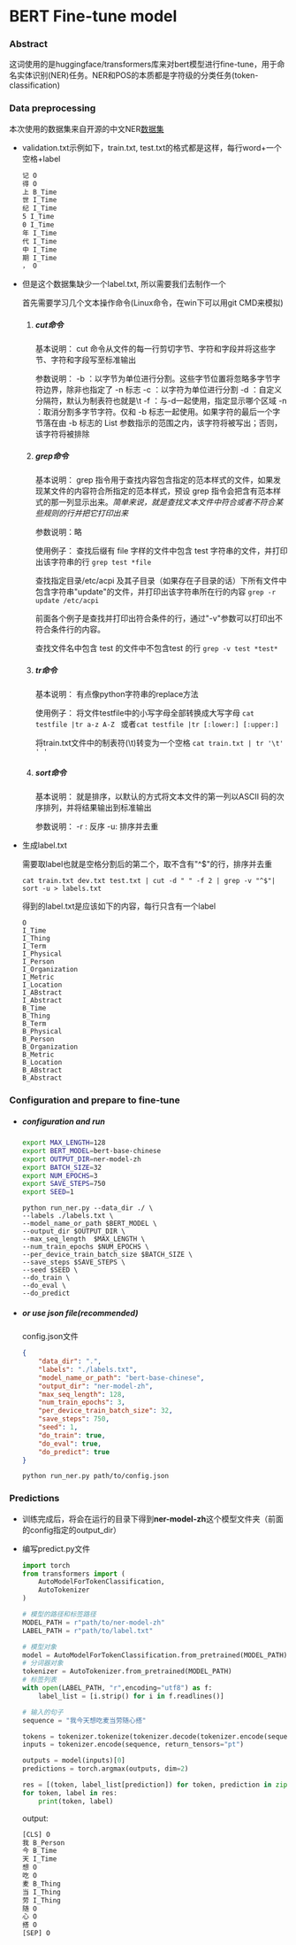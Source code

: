 # BERT Fine-tune model

### Abstract

这词使用的是huggingface/transformers库来对bert模型进行fine-tune，用于命名实体识别(NER)任务。NER和POS的本质都是字符级的分类任务(token-classification)

### Data preprocessing

本次使用的数据集来自开源的中文NER[数据集](https://github.com/lancopku/Chinese-Literature-NER-RE-Dataset/tree/master/ner)

- validation.txt示例如下，train.txt, test.txt的格式都是这样，每行word+一个空格+label

  ~~~txt
  记 O
  得 O
  上 B_Time
  世 I_Time
  纪 I_Time
  5 I_Time
  0 I_Time
  年 I_Time
  代 I_Time
  中 I_Time
  期 I_Time
  ， O
  ~~~

- 但是这个数据集缺少一个label.txt, 所以需要我们去制作一个

  首先需要学习几个文本操作命令(Linux命令，在win下可以用git CMD来模拟)

  1. ##### cut命令

     基本说明：
     cut 命令从文件的每一行剪切字节、字符和字段并将这些字节、字符和字段写至标准输出

     参数说明：
     -b ：以字节为单位进行分割。这些字节位置将忽略多字节字符边界，除非也指定了 -n 标志
     -c ：以字符为单位进行分割
     -d ：自定义分隔符，默认为制表符也就是\t
     -f ：与-d一起使用，指定显示哪个区域
     -n ：取消分割多字节字符。仅和 -b 标志一起使用。如果字符的最后一个字节落在由 -b 标志的 List 参数指示的范围之内，该字符将被写出；否则，该字符将被排除

  2. ##### grep命令

     基本说明：
     grep 指令用于查找内容包含指定的范本样式的文件，如果发现某文件的内容符合所指定的范本样式，预设 grep 指令会把含有范本样式的那一列显示出来。*简单来说，就是查找文本文件中符合或者不符合某些规则的行并把它打印出来*

     参数说明：略

     使用例子：
     查找后缀有 file 字样的文件中包含 test 字符串的文件，并打印出该字符串的行
     `grep test *file `

     查找指定目录/etc/acpi 及其子目录（如果存在子目录的话）下所有文件中包含字符串"update"的文件，并打印出该字符串所在行的内容
     `grep -r update /etc/acpi `

     前面各个例子是查找并打印出符合条件的行，通过"-v"参数可以打印出不符合条件行的内容。

     查找文件名中包含 test 的文件中不包含test 的行
     `grep -v test *test*`

  3. ##### tr命令

     基本说明：
     有点像python字符串的replace方法

     使用例子：
     将文件testfile中的小写字母全部转换成大写字母
     `cat testfile |tr a-z A-Z ` 或者`cat testfile |tr [:lower:] [:upper:] `

     将train.txt文件中的制表符(\t)转变为一个空格
     `cat train.txt | tr '\t' ' '`

  4. ##### sort命令

     基本说明：
     就是排序，以默认的方式将文本文件的第一列以ASCII 码的次序排列，并将结果输出到标准输出

     参数说明：
     -r : 反序
     -u: 排序并去重

- 生成label.txt

  需要取label也就是空格分割后的第二个，取不含有"^$"的行，排序并去重

  `cat train.txt dev.txt test.txt | cut -d " " -f 2 | grep -v "^$"| sort -u > labels.txt`

  得到的label.txt是应该如下的内容，每行只含有一个label

  ~~~
  O
  I_Time
  I_Thing
  I_Term
  I_Physical
  I_Person
  I_Organization
  I_Metric
  I_Location
  I_ABstract
  I_Abstract
  B_Time
  B_Thing
  B_Term
  B_Physical
  B_Person
  B_Organization
  B_Metric
  B_Location
  B_ABstract
  B_Abstract
  ~~~

### Configuration and prepare to fine-tune

- ##### configuration and run

  ~~~bash
  export MAX_LENGTH=128
  export BERT_MODEL=bert-base-chinese
  export OUTPUT_DIR=ner-model-zh
  export BATCH_SIZE=32
  export NUM_EPOCHS=3
  export SAVE_STEPS=750
  export SEED=1
  ~~~

  ~~~
  python run_ner.py --data_dir ./ \
  --labels ./labels.txt \
  --model_name_or_path $BERT_MODEL \
  --output_dir $OUTPUT_DIR \
  --max_seq_length  $MAX_LENGTH \
  --num_train_epochs $NUM_EPOCHS \
  --per_device_train_batch_size $BATCH_SIZE \
  --save_steps $SAVE_STEPS \
  --seed $SEED \
  --do_train \
  --do_eval \
  --do_predict
  ~~~

- ##### or use json file(recommended)

  config.json文件

  ~~~json
  {
      "data_dir": ".",
      "labels": "./labels.txt",
      "model_name_or_path": "bert-base-chinese",
      "output_dir": "ner-model-zh",
      "max_seq_length": 128,
      "num_train_epochs": 3,
      "per_device_train_batch_size": 32,
      "save_steps": 750,
      "seed": 1,
      "do_train": true,
      "do_eval": true,
      "do_predict": true
  }
  ~~~

  `python run_ner.py path/to/config.json`

### Predictions

- 训练完成后，将会在运行的目录下得到**ner-model-zh**这个模型文件夹（前面的config指定的output_dir）

- 编写predict.py文件

  ~~~python
  import torch
  from transformers import (
      AutoModelForTokenClassification,
      AutoTokenizer
  )
  
  # 模型的路径和标签路径
  MODEL_PATH = r"path/to/ner-model-zh"
  LABEL_PATH = r"path/to/label.txt"
  
  # 模型对象
  model = AutoModelForTokenClassification.from_pretrained(MODEL_PATH)
  # 分词器对象
  tokenizer = AutoTokenizer.from_pretrained(MODEL_PATH)
  # 标签列表
  with open(LABEL_PATH, "r",encoding="utf8") as f:
      label_list = [i.strip() for i in f.readlines()]
  
  # 输入的句子
  sequence = "我今天想吃麦当劳随心搭"
  
  tokens = tokenizer.tokenize(tokenizer.decode(tokenizer.encode(sequence)))
  inputs = tokenizer.encode(sequence, return_tensors="pt")
  
  outputs = model(inputs)[0]
  predictions = torch.argmax(outputs, dim=2)
  
  res = [(token, label_list[prediction]) for token, prediction in zip(tokens, predictions[0].tolist())]
  for token, label in res:
      print(token, label)
  ~~~

  output:

  ~~~bash
  [CLS] O
  我 B_Person
  今 B_Time
  天 I_Time
  想 O
  吃 O
  麦 B_Thing
  当 I_Thing
  劳 I_Thing
  随 O
  心 O
  搭 O
  [SEP] O
  ~~~

  
